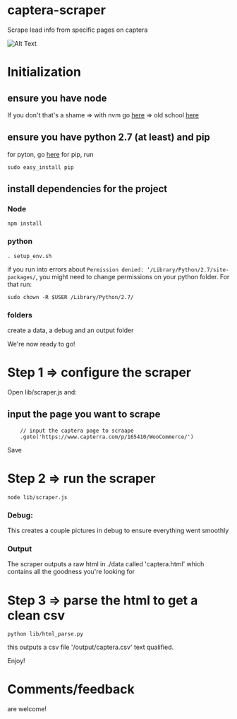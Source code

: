 # captera-scraper
Scrape lead info from specific pages on captera

![Alt Text](http://g.recordit.co/R6QyY1A1fr.gif)

# Initialization
## ensure you have node
If you don't that's a shame 
	=> with nvm go [here](https://www.digitalocean.com/community/tutorials/how-to-install-node-js-with-nvm-node-version-manager-on-a-vps)
	=> old school [here](https://nodejs.org/en/download/)

## ensure you have python 2.7 (at least) and pip
for pyton, go [here](https://www.python.org/downloads/)
for pip, run
```
sudo easy_install pip
```

## install dependencies for the project
### Node
```
npm install
```

### python
```
. setup_env.sh 
```
if you run into errors about ```Permission denied: ‘/Library/Python/2.7/site-packages/```, you might need to change permissions on your python folder. For that run:
```
sudo chown -R $USER /Library/Python/2.7/
```

### folders
create a data, a debug and an output folder

We're now ready to go!

# Step 1 => configure the scraper

Open lib/scraper.js and: 

## input the page you want to scrape
```
	// input the captera page to scraape
	.goto('https://www.capterra.com/p/165410/WooCommerce/')
```

Save

# Step 2 => run the scraper
```
node lib/scraper.js 
```

### Debug:
This creates a couple pictures in debug to ensure everything went smoothly

### Output
The scraper outputs a raw html in ./data called 'captera.html' which contains all the goodness you're looking for


# Step 3 => parse the html to get a clean csv
```
python lib/html_parse.py 
```

this outputs a csv file '/output/captera.csv' text qualified.

Enjoy!


# Comments/feedback 
are welcome!
